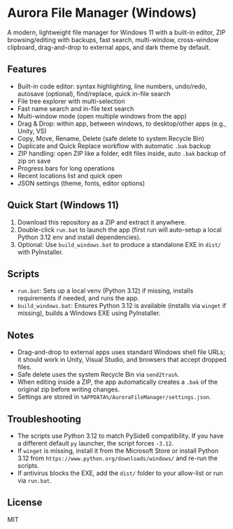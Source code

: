 # Aurora File Manager (Windows)

A modern, lightweight file manager for Windows 11 with a built-in editor, ZIP browsing/editing with backups, fast search, multi-window, cross-window clipboard, drag-and-drop to external apps, and dark theme by default.

## Features
- Built-in code editor: syntax highlighting, line numbers, undo/redo, autosave (optional), find/replace, quick in-file search
- File tree explorer with multi-selection
- Fast name search and in-file text search
- Multi-window mode (open multiple windows from the app)
- Drag & Drop: within app, between windows, to desktop/other apps (e.g., Unity, VS)
- Copy, Move, Rename, Delete (safe delete to system Recycle Bin)
- Duplicate and Quick Replace workflow with automatic `.bak` backup
- ZIP handling: open ZIP like a folder, edit files inside, auto `.bak` backup of zip on save
- Progress bars for long operations
- Recent locations list and quick open
- JSON settings (theme, fonts, editor options)

## Quick Start (Windows 11)
1. Download this repository as a ZIP and extract it anywhere.
2. Double-click `run.bat` to launch the app (first run will auto-setup a local Python 3.12 env and install dependencies).
3. Optional: Use `build_windows.bat` to produce a standalone EXE in `dist/` with PyInstaller.

## Scripts
- `run.bat`: Sets up a local venv (Python 3.12) if missing, installs requirements if needed, and runs the app.
- `build_windows.bat`: Ensures Python 3.12 is available (installs via `winget` if missing), builds a Windows EXE using PyInstaller.

## Notes
- Drag-and-drop to external apps uses standard Windows shell file URLs; it should work in Unity, Visual Studio, and browsers that accept dropped files.
- Safe delete uses the system Recycle Bin via `send2trash`.
- When editing inside a ZIP, the app automatically creates a `.bak` of the original zip before writing changes.
- Settings are stored in `%APPDATA%/AuroraFileManager/settings.json`.

## Troubleshooting
- The scripts use Python 3.12 to match PySide6 compatibility. If you have a different default `py` launcher, the script forces `-3.12`.
- If `winget` is missing, install it from the Microsoft Store or install Python 3.12 from `https://www.python.org/downloads/windows/` and re-run the scripts.
- If antivirus blocks the EXE, add the `dist/` folder to your allow-list or run via `run.bat`.

## License
MIT